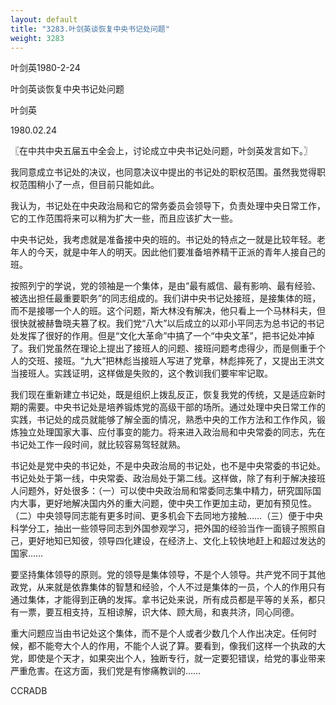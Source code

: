 ```yaml
---
layout: default
title: "3283.叶剑英谈恢复中央书记处问题"
weight: 3283
---
```


叶剑英1980-2-24

叶剑英谈恢复中央书记处问题

叶剑英

1980.02.24

〖在中共中央五届五中全会上，讨论成立中央书记处问题，叶剑英发言如下。〗

我同意成立书记处的决议，也同意决议中提出的书记处的职权范围。虽然我觉得职权范围稍小了一点，但目前只能如此。

我认为，书记处在中央政治局和它的常务委员会领导下，负责处理中央日常工作，它的工作范围将来可以稍为扩大一些，而且应该扩大一些。

中央书记处，我考虑就是准备接中央的班的。书记处的特点之一就是比较年轻。老年人的今天，就是中年人的明天。因此他们要准备培养精干正派的青年人接自己的班。

按照列宁的学说，党的领袖是一个集体，是由“最有威信、最有影响、最有经验、被选出担任最重要职务”的同志组成的。我们讲中央书记处接班，是接集体的班，而不是接哪一个人的班。这个问题，斯大林没有解决，他只看上一个马林科夫，但很快就被赫鲁晓夫篡了权。我们党“八大”以后成立的以邓小平同志为总书记的书记处发挥了很好的作用。但是“文化大革命”中搞了一个“中央文革”，把书记处冲掉了。我们党虽然在理论上提出了接班人的问题、接班问题考虑得少，而是侧重于个人的交班、接班。“九大”把林彪当接班人写进了党章，林彪摔死了，又提出王洪文当接班人。实践证明，这样做是失败的，这个教训我们要牢牢记取。

我们现在重新建立书记处，既是组织上拨乱反正，恢复我党的传统，又是适应新时期的需要。中央书记处是培养锻炼党的高级干部的场所。通过处理中央日常工作的实践，书记处的成员就能够了解全面的情况，熟悉中央的工作方法和工作作风，锻炼独立处理国家大事、应付事变的能力。将来进入政治局和中央常委的同志，先在书记处工作一段时间，就比较容易驾轻就熟。

书记处是党中央的书记处，不是中央政治局的书记处，也不是中央常委的书记处。书记处处于第一线，中央常委、政治局处于第二线。这样做，除了有利于解决接班人问题外，好处很多：（一）可以使中央政治局和常委同志集中精力，研究国际国内大事，更好地解决国内外的重大问题，使中央工作更加主动，更加有预见性。（二）中央领导同志能有更多时间、更多机会下去同地方接触……（三）便于中央科学分工，抽出一些领导同志到外国参观学习，把外国的经验当作一面镜子照照自己，更好地知已知彼，领导四化建设，在经济上、文化上较快地赶上和超过发达的国家……

要坚持集体领导的原则。党的领导是集体领导，不是个人领导。共产党不同于其他政党，从来就是依靠集体的智慧和经验，个人不过是集体的一员，个人的作用只有通过集体，才能得到正确的发挥。拿书记处来说，所有成员都是平等的关系，都只有一票，要互相支持，互相谅解，识大体、顾大局，和衷共济，同心同德。

重大问题应当由书记处这个集体，而不是个人或者少数几个人作出决定。任何时候，都不能夸大个人的作用，不能个人说了算。要看到，像我们这样一个执政的大党，即使是个天才，如果突出个人，独断专行，就一定要犯错误，给党的事业带来严重危害。在这方面，我们党是有惨痛教训的……

CCRADB

